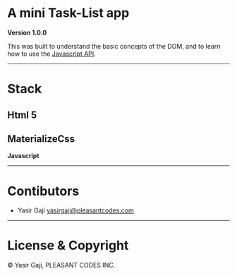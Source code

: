 # A mini Task-List app

**Version 1.0.0**

This was built to understand the basic concepts of the DOM, and to learn how to use the [Javascript API](https://developer.mozilla.org/en-US/docs/Web/API/Document_Object_Model/Introduction).

---
# Stack
**Html 5**
-
**MaterializeCss**
-
**Javascript**

---
# Contibutors
- Yasir Gaji <yasirgaji@pleasantcodes.com>

---
# License & Copyright

© Yasir Gaji, PLEASANT CODES INC.
